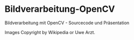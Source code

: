 # Bildverarbeitung-OpenCV
Bildverarbeitung mit OpenCV - Sourcecode und Präsentation

Images Copyright by Wikipedia or Uwe Arzt.
